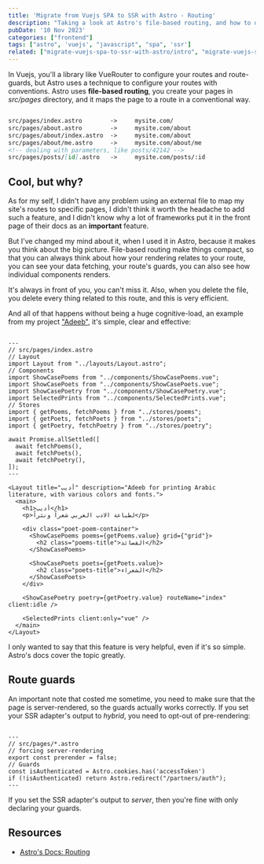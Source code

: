 ```yaml
---
title: 'Migrate from Vuejs SPA to SSR with Astro - Routing'
description: "Taking a look at Astro's file-based routing, and how to use it to migrate a Vuejs SPA to an SSR, and how to force specific pages to be rendered as static or server-rendered, and guarding specific routes that need authentication."
pubDate: '10 Nov 2023'
categories: ["frontend"]
tags: ["astro", 'vuejs', "javascript", "spa", 'ssr']
related: ["migrate-vuejs-spa-to-ssr-with-astro/intro", "migrate-vuejs-spa-to-ssr-with-astro/rendering", "migrate-vuejs-spa-to-ssr-with-astro/state-management"]
---
```


In Vuejs, you'll a library like VueRouter to configure your routes and route-guards, but Astro uses a technique to configure your routes with conventions. Astro uses **file-based routing**, you create your pages in *src/pages* directory, and it maps the page to a route in a conventional way.

```md

src/pages/index.astro        ->     mysite.com/
src/pages/about.astro        ->     mysite.com/about
src/pages/about/index.astro  ->     mysite.com/about
src/pages/about/me.astro     ->     mysite.com/about/me
<!-- dealing with parameters, like posts/42142 -->
src/pages/posts/[id].astro   ->     mysite.com/posts/:id 
```
## Cool, but why?

As for my self, I didn't have any problem using an external file to map my site's routes to specific pages, I didn't think it worth the headache to add such a feature, and I didn't know why a lot of frameworks put it in the front page of their docs as an **important** feature.

But I've changed my mind about it, when I used it in Astro, because it makes you think about the big picture. File-based routing make things compact, so that you can always think about how your rendering relates to your route, you can see your data fetching, your route's guards, you can also see how individual components renders.

It's always in front of you, you can't miss it. Also, when you delete the file, you delete every thing related to this route, and this is very efficient.

And all of that happens without being a huge cognitive-load, an example from my project ["Adeeb"](https://github.com/M-Shrief/Adeeb_Astro_SSR "Github repo"), it's simple, clear and effective:

```astro

---
// src/pages/index.astro
// Layout
import Layout from "../layouts/Layout.astro";
// Components
import ShowCasePoems from "../components/ShowCasePoems.vue";
import ShowCasePoets from "../components/ShowCasePoets.vue";
import ShowCasePoetry from "../components/ShowCasePoetry.vue";
import SelectedPrints from "../components/SelectedPrints.vue";
// Stores
import { getPoems, fetchPoems } from "../stores/poems";
import { getPoets, fetchPoets } from "../stores/poets";
import { getPoetry, fetchPoetry } from "../stores/poetry";

await Promise.allSettled([
  await fetchPoems(),
  await fetchPoets(),
  await fetchPoetry(),
]);
---

<Layout title="أديب" description="Adeeb for printing Arabic literature, with various colors and fonts.">
  <main>
    <h1>أديب</h1>
    <p>لطباعة الادب العربي شعراً ونثراً</p>

    <div class="poet-poem-container">
      <ShowCasePoems poems={getPoems.value} grid={"grid"}>
        <h2 class="poems-title">القصائد</h2>
      </ShowCasePoems>

      <ShowCasePoets poets={getPoets.value}>
        <h2 class="poets-title">الشعراء</h2>
      </ShowCasePoets>
    </div>

    <ShowCasePoetry poetry={getPoetry.value} routeName="index" client:idle />

    <SelectedPrints client:only="vue" />
  </main>
</Layout>
```

I only wanted to say that this feature is very helpful, even if it's so simple. Astro's docs cover the topic greatly.

## Route guards
An important note that costed me sometime, you need to make sure that the page is server-rendered, so the guards actually works correctly. If you set your SSR adapter's output to *hybrid*, you need to opt-out of pre-rendering:

```astro

---
// src/pages/*.astro
// forcing server-rendering
export const prerender = false;
// Guards
const isAuthenticated = Astro.cookies.has('accessToken')
if (!isAuthenticated) return Astro.redirect("/partners/auth");
---
```
If you set the SSR adapter's output to *server*, then you're fine with only declaring your guards.

## Resources
- [Astro's Docs: Routing](https://docs.astro.build/en/core-concepts/routing/ "Astro's Documentation")